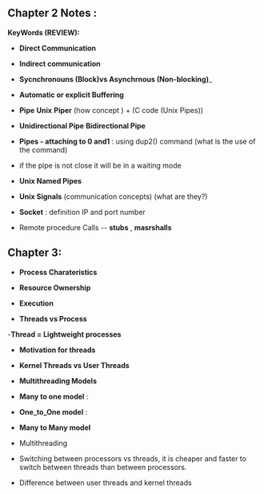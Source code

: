 
## Chapter 2 Notes :

__KeyWords (REVIEW):__


- __Direct Communication__

- __Indirect communication__

- __Sycnchronouns (Block)vs Asynchrnous (Non-blocking)___

- __Automatic or explicit Buffering__

- __Pipe__ __Unix__ __Piper__ (how concept ) +  (C code (Unix Pipes))

- __Unidirectional Pipe__ __Bidirectional Pipe__

- __Pipes - attaching to 0  and1__ : using dup2() command (what is the use of the command)

- if the pipe is not close it will be in a waiting mode

- __Unix Named Pipes__

- __Unix Signals__ (communication concepts) (what are they?)

- __Socket__ : definition IP and port number

- Remote procedure Calls -- __stubs__ , __masrshalls__



## Chapter 3:

- __Process Charateristics__

- __Resource Ownership__

- __Execution__

- __Threads vs Process__

-__Thread = Lightweight processes__

- __Motivation for threads__

- __Kernel Threads vs User Threads__

- __Multithreading Models__

- __Many to one model__ : 

- __One_to_One model__ : 

- __Many to Many model__

- Multithreading

- Switching between processors vs threads, it is cheaper and faster to switch between threads than between processors.

- Difference between user threads and kernel threads




